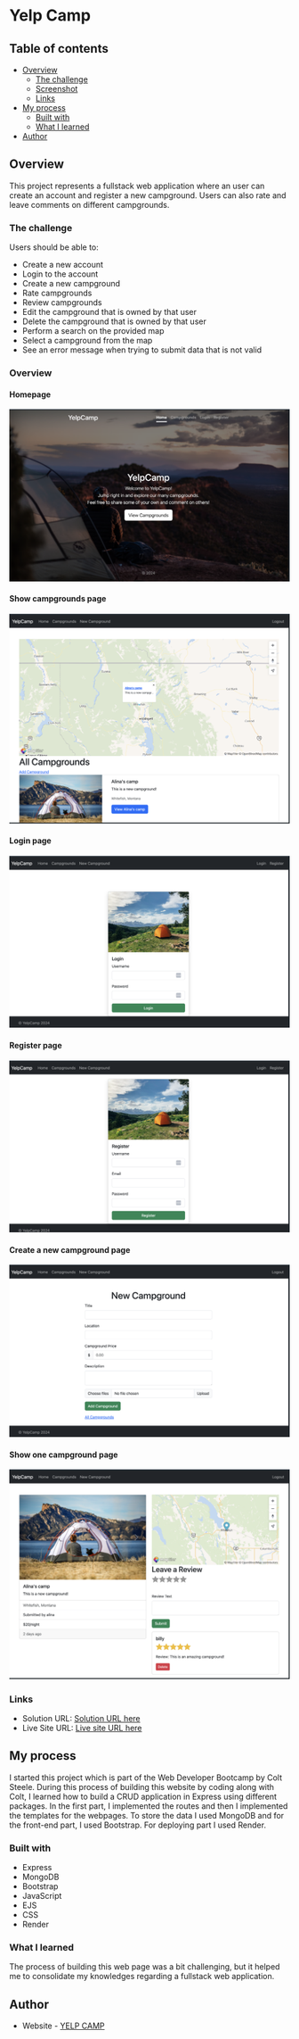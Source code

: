 # Yelp Camp

## Table of contents

- [Overview](#overview)
  - [The challenge](#the-challenge)
  - [Screenshot](#screenshot)
  - [Links](#links)
- [My process](#my-process)
  - [Built with](#built-with)
  - [What I learned](#what-i-learned)
- [Author](#author)

## Overview

This project represents a fullstack web application where an user can create an account and register a new campground. Users can also rate and leave comments on different campgrounds.

### The challenge

Users should be able to:

- Create a new account
- Login to the account
- Create a new campground
- Rate campgrounds
- Review campgrounds
- Edit the campground that is owned by that user
- Delete the campground that is owned by that user
- Perform a search on the provided map
- Select a campground from the map
- See an error message when trying to submit data that is not valid

### Overview

#### Homepage

![](./screenshots/home.jpg)

#### Show campgrounds page

![](./screenshots/campgrounds.jpg)

#### Login page

![](./screenshots/login.jpg)

#### Register page

![](./screenshots/register.jpg)

#### Create a new campground page

![](./screenshots/newcampground.jpg)

#### Show one campground page

![](./screenshots/review.jpg)

### Links

- Solution URL: [Solution URL here](https://github.com/AlinaAlexandraVizireanu/yelp-camp)
- Live Site URL: [Live site URL here](https://yelp-camp-st81.onrender.com)

## My process

I started this project which is part of the Web Developer Bootcamp by Colt Steele.
During this process of building this website by coding along with Colt, I learned how to build a CRUD application in Express using different packages.
In the first part, I implemented the routes and then I implemented the templates for the webpages.
To store the data I used MongoDB and for the front-end part, I used Bootstrap.
For deploying part I used Render.

### Built with

- Express
- MongoDB
- Bootstrap
- JavaScript
- EJS
- CSS
- Render

### What I learned

The process of building this web page was a bit challenging, but it helped me to consolidate my knowledges regarding a fullstack web application.

## Author

- Website - [YELP CAMP](https://yelp-camp-st81.onrender.com/campgrounds)
